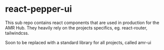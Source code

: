 # react-pepper-ui
This sub repo contains react components that are used in production for the AMR Hub.
They heavily rely on the projects specifics, eg. react-router, tailwindcss.

Soon to be replaced with a standard library for all projects, called amr-ui
